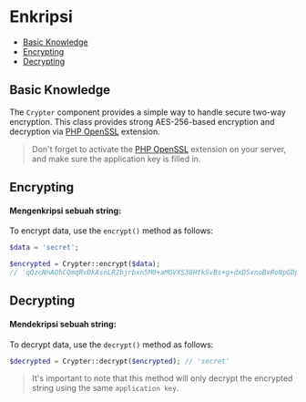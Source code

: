 # Enkripsi

<!-- MarkdownTOC autolink="true" autoanchor="true" levels="2,3" bracket="round" lowercase="only_ascii" -->

- [Basic Knowledge](#pengetahuan-dasar)
- [Encrypting](#enkripsi-string)
- [Decrypting](#dekripsi-string)

<!-- /MarkdownTOC -->


<a id="pengetahuan-dasar"></a>
## Basic Knowledge

The `Crypter` component provides a simple way to handle secure two-way encryption.
This class provides strong AES-256-based encryption and decryption via
[PHP OpenSSL](https://www.php.net/manual/en/book.openssl.php) extension.


>  Don't forget to activate the [PHP OpenSSL](https://www.php.net/manual/en/book.openssl.php)
   extension on your server, and make sure the application key is filled in.



<a id="enkripsi-string"></a>
## Encrypting


#### Mengenkripsi sebuah string:

To encrypt data, use the `encrypt()` method as follows:


```php
$data = 'secret';

$encrypted = Crypter::encrypt($data);
// 'qQzcNnAOhCQmqRvDkAsnLR2bjrbxn5M0+aMGVXS38HtkSvBs+g+dxD5xnoBxRoNpGDpAG5Y8SB5VtWAZxwLkZA=='
```

<a id="dekripsi-string"></a>
## Decrypting


#### Mendekripsi sebuah string:

To decrypt data, use the `decrypt()` method as follows:


```php
$decrypted = Crypter::decrypt($encrypted); // 'secret'
```

>  It's important to note that this method will only decrypt the encrypted string
   using the same `application key`.

